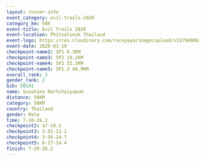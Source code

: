 ```yaml
--- 
layout: runner-info 
event_category: evil-trails-2020 
category_km: 50K 
event-title: Evil Trails 2020 
event-location: Phitsalunok Thailand 
event-logo: https://res.cloudinary.com/raceyaya/image/upload/v1579480618/logo/evil-trails_wm80bv.jpg 
event-date: 2020-01-19 
checkpoint-name2: SP1 8.3KM 
checkpoint-name3: SP2 19.2KM 
checkpoint-name4: SP3 31.3KM 
checkpoint-name5: SP1.3 46.9KM 
overall_rank: 2
gender_rank: 2
bib: 50141
name: Suvatana Nartchaiyapum
distance: 50KM
category: 50KM
country: Thailand
gender: Male
time: 7-20-26.2
checkpoint2: 47-19.1
checkpoint3: 2-02-12.2
checkpoint4: 3-56-24.7
checkpoint5: 6-27-14.4
finish: 7-20-26.2
--- 
```

